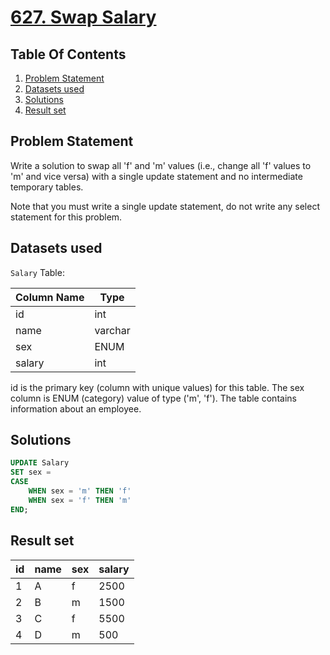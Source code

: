 # [627. Swap Salary](https://leetcode.com/problems/swap-salary/description/)

## Table Of Contents
1. [Problem Statement](#problem-statement)
2. [Datasets used](#datasets-used)
3. [Solutions](#solutions)
4. [Result set](#result-set)

## Problem Statement

Write a solution to swap all 'f' and 'm' values (i.e., change all 'f' values to 'm' and vice versa) with a single update statement and no intermediate temporary tables.

Note that you must write a single update statement, do not write any select statement for this problem.

## Datasets used

```Salary``` Table:

| Column Name | Type     |
| ----------- | -------- |
| id          | int      |
| name        | varchar  |
| sex         | ENUM     |
| salary      | int      |

id is the primary key (column with unique values) for this table.
The sex column is ENUM (category) value of type ('m', 'f').
The table contains information about an employee.

## Solutions

```sql
UPDATE Salary
SET sex = 
CASE
    WHEN sex = 'm' THEN 'f'
    WHEN sex = 'f' THEN 'm'
END;
```

## Result set

| id | name | sex | salary |
| -- | ---- | --- | ------ |
| 1  | A    | f   | 2500   |
| 2  | B    | m   | 1500   |
| 3  | C    | f   | 5500   |
| 4  | D    | m   | 500    |